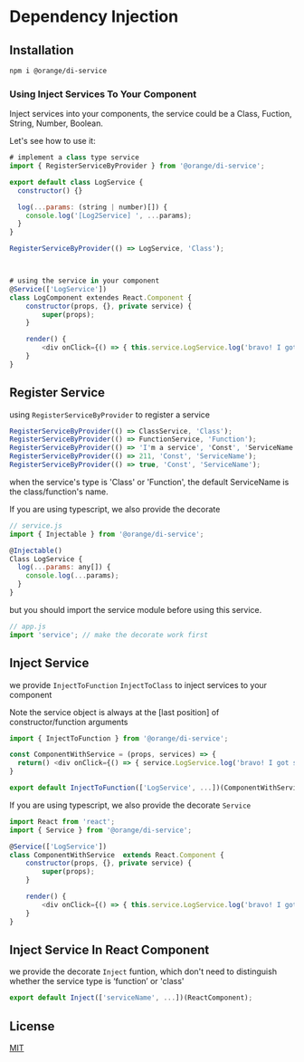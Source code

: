 
Dependency Injection
=========================

## Installation
```sh
npm i @orange/di-service
```
### Using Inject Services To Your Component

Inject services into your components, the service could be a Class, Fuction, String, Number, Boolean.

Let's see how to use it:

```js
# implement a class type service
import { RegisterServiceByProvider } from '@orange/di-service';

export default class LogService {
  constructor() {}

  log(...params: (string | number)[]) {
    console.log('[Log2Service] ', ...params);
  }
}

RegisterServiceByProvider(() => LogService, 'Class');



# using the service in your component
@Service(['LogService'])
class LogComponent extendes React.Component {
    constructor(props, {}, private service) {
        super(props);
    }

    render() {
        <div onClick={() => { this.service.LogService.log('bravo! I got score 211!') }}>Click to Log<div>
    }
}
```
## Register Service
using `RegisterServiceByProvider` to register a service

```js
RegisterServiceByProvider(() => ClassService, 'Class');
RegisterServiceByProvider(() => FunctionService, 'Function');
RegisterServiceByProvider(() => 'I'm a service', 'Const', 'ServiceName');
RegisterServiceByProvider(() => 211, 'Const', 'ServiceName');
RegisterServiceByProvider(() => true, 'Const', 'ServiceName');
```

when the service's type is 'Class' or 'Function', the default ServiceName is the class/function's name.

If you are using typescript, we also provide the decorate
```js
// service.js
import { Injectable } from '@orange/di-service';

@Injectable()
Class LogService {
  log(...params: any[]) {
    console.log(...params);
  }
}
```
but you should import the service module before using this service.
```js
// app.js
import 'service'; // make the decorate work first
```

## Inject Service
we provide `InjectToFunction` `InjectToClass` to inject services to your component

Note the service object is always at the [last position] of constructor/function arguments

```js
import { InjectToFunction } from '@orange/di-service';

const ComponentWithService = (props, services) => {
  return() <div onClick={() => { service.LogService.log('bravo! I got score 211!') }}>Click to Log<div>
}

export default InjectToFunction(['LogService', ...])(ComponentWithService);
```

If you are using typescript, we also provide the decorate `Service`
```js
import React from 'react';
import { Service } from '@orange/di-service';

@Service(['LogService'])
class ComponentWithService  extends React.Component {
    constructor(props, {}, private service) {
        super(props);
    }

    render() {
        <div onClick={() => { this.service.LogService.log('bravo! I got score 211!') }}>Click to Log<div>
    }
}

```

## Inject Service In React Component
we provide the decorate `Inject` funtion, which don't need to distinguish whether the service type is ‘function’ or 'class'
```js
export default Inject(['serviceName', ...])(ReactComponent);
```


## License

[MIT](LICENSE)

